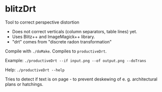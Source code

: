 # blitzDrt
Tool to correct perspective distortion

* Does not correct verticals (column separators, table lines) yet.
* Uses Blitz++ and ImageMagick++ library.
* "drt" comes from "discrete radon transformation"

Compile with `./doMake`. Compiles to `productiveDrt`.

Example: `./productiveDrt --if input.png --of output.png --doTrans`

Help: `./productiveDrt --help`

Tries to detect if text is on page - to prevent deskewing of e. g. architectural plans or hatchings.
